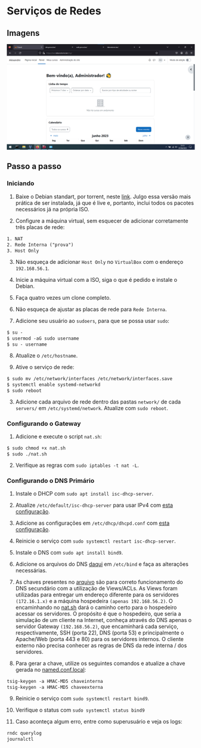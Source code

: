 # Serviços de Redes

## Imagens

![Moodle](/readme/images/moodle.png)

## Passo a passo

### Iniciando

1. Baixe o Debian standart, por torrent, neste [link](https://cdimage.debian.org/debian-cd/current-live/amd64/bt-hybrid/debian-live-11.7.0-amd64-standard.iso.torrent). Julgo essa versão mais prática de ser instalada, já que é live e, portanto, inclui todos os pacotes necessários já na própria ISO.

2. Configure a máquina virtual, sem esquecer de adicionar corretamente três placas de rede:

```
1. NAT
2. Rede Interna ("prova")
3. Host Only
```

3. Não esqueça de adicionar `Host Only` no `VirtualBox` com o endereço `192.168.56.1`.

4. Inicie a máquina virtual com a ISO, siga o que é pedido e instale o Debian. 

5. Faça quatro vezes um clone completo.

6. Não esqueça de ajustar as placas de rede para `Rede Interna`.

7. Adicione seu usuário ao `sudoers`, para que se possa usar `sudo`:

```
$ su -
$ usermod -aG sudo username
$ su - username
```

8. Atualize o `/etc/hostname`.

5. Ative o serviço de rede:

```
$ sudo mv /etc/network/interfaces /etc/network/interfaces.save
$ systemctl enable systemd-networkd
$ sudo reboot
```

3. Adicione cada arquivo de rede dentro das pastas `network/` de cada `servers/` em `/etc/systemd/network`. Atualize com `sudo reboot`.

### Configurando o Gateway

1. Adicione e execute o script `nat.sh`:

```
$ sudo chmod +x nat.sh
$ sudo ./nat.sh
```

2. Verifique as regras com `sudo iptables -t nat -L`.

### Configurando o DNS Primário

1. Instale o DHCP com `sudo apt install isc-dhcp-server`.

2. Atualize `/etc/default/isc-dhcp-server` para usar IPv4 com [esta configuração](servers/dns1/dhcp/isc-dhcp-server).

3. Adicione as configurações em `/etc/dhcp/dhcpd.conf` com [esta configuração](servers/dns1/dhcp/dhcpd.conf).

4. Reinicie o serviço com `sudo systemctl restart isc-dhcp-server`.

5. Instale o DNS com `sudo apt install bind9`.

6. Adicione os arquivos do DNS [daqui](/servers/dns1/dns) em `/etc/bind` e faça as alterações necessárias.

7. As chaves presentes no [arquivo](/servers/dns1/dns/named.conf.local) são para correto funcionamento do DNS secundário com a utilização de Views/ACLs. As Views foram utilizadas para entregar um endereço diferente para os servidores `(172.16.1.x)` e a máquina hospedeira `(apenas 192.168.56.2)`. O encaminhando no [nat.sh](servers/gateway/firewall/nat.sh) dará o caminho certo para o hospedeiro acessar os servidores. O propósito é que o hospedeiro, que seria a simulação de um cliente na Internet, conheça através do DNS apenas o servidor Gateway `(192.168.56.2)`, que encaminhará cada serviço, respectivamente, SSH (porta 22), DNS (porta 53) e principalmente o Apache/Web (porta 443 e 80) para os servidores internos. O cliente externo não precisa conhecer as regras de DNS da rede interna / dos servidores. 

8. Para gerar a chave, utilize os seguintes comandos e atualize a chave gerada no [named.conf.local](servers/dns1/dns/named.conf.local):

```
tsig-keygen -a HMAC-MD5 chaveinterna
tsig-keygen -a HMAC-MD5 chaveexterna
```

9. Reinicie o serviço com `sudo systemctl restart bind9`.

10. Verifique o status com `sudo systemctl status bind9`

10. Caso aconteça algum erro, entre como superusuário e veja os logs:

```
rndc querylog
journalctl
```